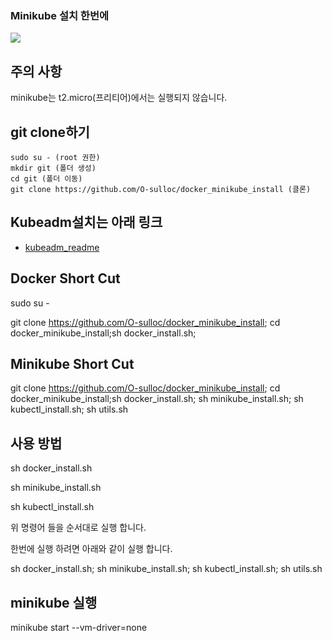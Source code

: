 ### Minikube 설치 한번에

<img src="https://img.shields.io/badge/kubernetes-brightgreen?logo=Kubernetes&logoColor=white"/>


## 주의 사항
minikube는 t2.micro(프리티어)에서는 실행되지 않습니다.



## git clone하기

```
sudo su - (root 권한)
mkdir git (폴더 생성)
cd git (폴더 이동)
git clone https://github.com/O-sulloc/docker_minikube_install (클론)
```

## Kubeadm설치는 아래 링크
- [kubeadm_readme](kubeadm_readme.md)

## Docker Short Cut

sudo su - 

git clone https://github.com/O-sulloc/docker_minikube_install; cd docker_minikube_install;sh docker_install.sh;


## Minikube Short Cut
git clone https://github.com/O-sulloc/docker_minikube_install; cd docker_minikube_install;sh docker_install.sh; sh minikube_install.sh; sh kubectl_install.sh; sh utils.sh

## 사용 방법

sh docker_install.sh

sh minikube_install.sh

sh kubectl_install.sh

위 명령어 들을 순서대로 실행 합니다.

한번에 실행 하려면 아래와 같이 실행 합니다.

sh docker_install.sh; sh minikube_install.sh; sh kubectl_install.sh; sh utils.sh

## minikube 실행

minikube start --vm-driver=none
